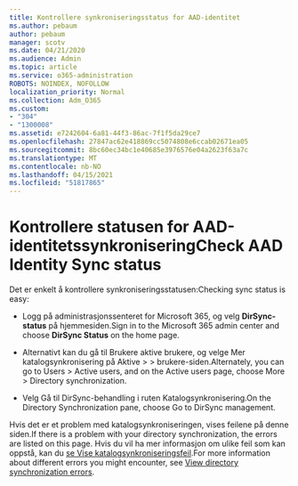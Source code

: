 ```yaml
---
title: Kontrollere synkroniseringsstatus for AAD-identitet
ms.author: pebaum
author: pebaum
manager: scotv
ms.date: 04/21/2020
ms.audience: Admin
ms.topic: article
ms.service: o365-administration
ROBOTS: NOINDEX, NOFOLLOW
localization_priority: Normal
ms.collection: Adm_O365
ms.custom:
- "304"
- "1300008"
ms.assetid: e7242604-6a81-44f3-86ac-7f1f5da29ce7
ms.openlocfilehash: 27847ac62e418869cc5074808e6ccab02671ea05
ms.sourcegitcommit: 8bc60ec34bc1e40685e3976576e04a2623f63a7c
ms.translationtype: MT
ms.contentlocale: nb-NO
ms.lasthandoff: 04/15/2021
ms.locfileid: "51817865"
---
```

# <a name="check-aad-identity-sync-status"></a><span data-ttu-id="66a9f-102">Kontrollere statusen for AAD-identitetssynkronisering</span><span class="sxs-lookup"><span data-stu-id="66a9f-102">Check AAD Identity Sync status</span></span>

<span data-ttu-id="66a9f-103">Det er enkelt å kontrollere synkroniseringsstatusen:</span><span class="sxs-lookup"><span data-stu-id="66a9f-103">Checking sync status is easy:</span></span>
  
- <span data-ttu-id="66a9f-104">Logg på administrasjonssenteret for Microsoft 365, og velg **DirSync-status** på hjemmesiden.</span><span class="sxs-lookup"><span data-stu-id="66a9f-104">Sign in to the Microsoft 365 admin center and choose **DirSync Status** on the home page.</span></span>

- <span data-ttu-id="66a9f-105">Alternativt kan du gå til Brukere aktive brukere, og velge Mer katalogsynkronisering på Aktive \> \> brukere-siden.</span><span class="sxs-lookup"><span data-stu-id="66a9f-105">Alternately, you can go to Users \> Active users, and on the Active users page, choose More \> Directory synchronization.</span></span>

- <span data-ttu-id="66a9f-106">Velg Gå til DirSync-behandling i ruten Katalogsynkronisering.</span><span class="sxs-lookup"><span data-stu-id="66a9f-106">On the Directory Synchronization pane, choose Go to DirSync management.</span></span>

<span data-ttu-id="66a9f-107">Hvis det er et problem med katalogsynkroniseringen, vises feilene på denne siden.</span><span class="sxs-lookup"><span data-stu-id="66a9f-107">If there is a problem with your directory synchronization, the errors are listed on this page.</span></span> <span data-ttu-id="66a9f-108">Hvis du vil ha mer informasjon om ulike feil som kan oppstå, kan du [se Vise katalogsynkroniseringsfeil](https://docs.microsoft.com//office365/enterprise/identify-directory-synchronization-errors).</span><span class="sxs-lookup"><span data-stu-id="66a9f-108">For more information about different errors you might encounter, see [View directory synchronization errors](https://docs.microsoft.com//office365/enterprise/identify-directory-synchronization-errors).</span></span>
  